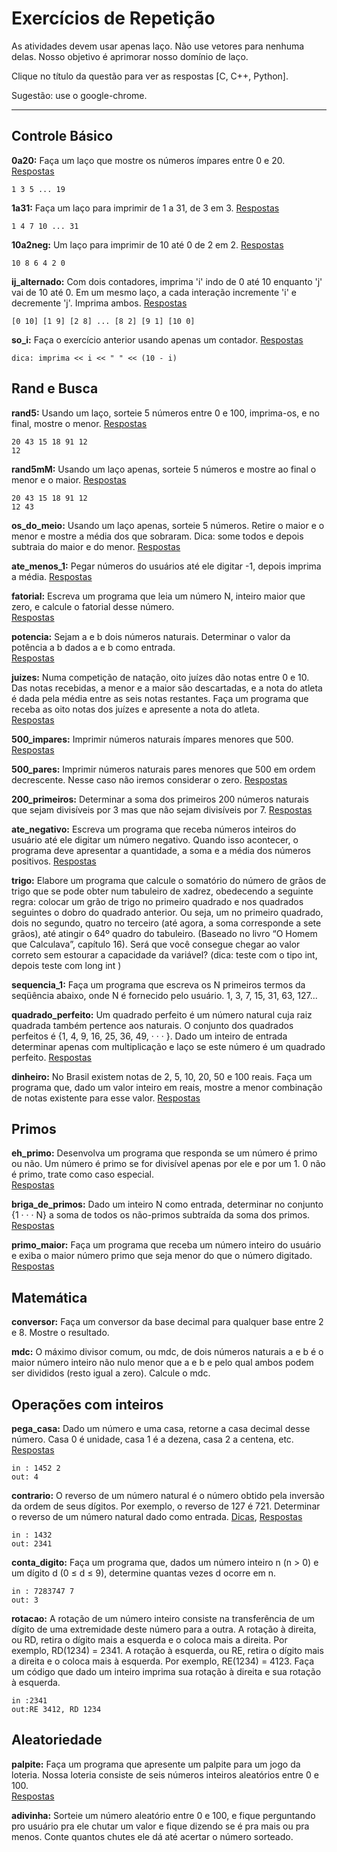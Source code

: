# Exercícios de Repetição

As atividades devem usar apenas laço. Não use vetores para nenhuma delas. Nosso objetivo é aprimorar nosso domínio de laço.

Clique no título da questão para ver as respostas [C, C++, Python].

Sugestão: use o google-chrome.

---

## Controle Básico
**0a20:** Faça um laço que mostre os números ímpares entre 0 e 20.
[Respostas](02_lacos/0a20.md)

    1 3 5 ... 19

**1a31:**
Faça um laço para imprimir de 1 a 31, de 3 em 3.
[Respostas](02_lacos/1a31.md)

    1 4 7 10 ... 31


**10a2neg:**
Um laço para imprimir de 10 até 0 de 2 em 2.
[Respostas](02_lacos/10a2neg.md)

    10 8 6 4 2 0


**ij_alternado:** Com dois contadores, imprima 'i' indo de 0 até 10 enquanto 'j' vai de 10 até 0. Em um mesmo laço, a cada interação incremente 'i' e decremente 'j'. Imprima ambos.
[Respostas](02_lacos/ij_alternado.md)

    [0 10] [1 9] [2 8] ... [8 2] [9 1] [10 0]


**so_i:** Faça o exercício anterior usando apenas um contador.
[Respostas](02_lacos/so_i.md)  

    dica: imprima << i << " " << (10 - i)


## Rand e Busca
**rand5:** Usando um laço, sorteie 5 números entre 0 e 100, imprima-os, e no final, mostre o menor.
[Respostas](02_lacos/rand5.md)  

    20 43 15 18 91 12
    12

**rand5mM:** Usando um laço apenas, sorteie 5 números e mostre ao final o menor e o maior.
[Respostas](02_lacos/rand5mM.md)  

    20 43 15 18 91 12
    12 43

**os_do_meio:** Usando um laço apenas, sorteie 5 números. Retire o maior e o menor e mostre a média dos que sobraram. Dica: some todos e depois subtraia do maior e do menor.
[Respostas](02_lacos/os_do_meio.md)  

**ate_menos_1:** Pegar números do usuários até ele digitar -1, depois imprima a média.
[Respostas](02_lacos/ate_menos_1.md)


**fatorial:** Escreva um programa que leia um número N, inteiro maior que zero, e calcule o fatorial desse número.  
[Respostas](02_lacos/fatorial.md)

**potencia:** Sejam a e b dois números naturais. Determinar o valor da potência a b dados a e b como entrada.  
[Respostas](02_lacos/potencia.md)

**juizes:** Numa competição de natação, oito juízes dão notas entre 0 e 10. Das notas recebidas, a menor e a maior são descartadas, e a nota do atleta é dada pela média entre as seis notas restantes. Faça um programa que receba as oito notas dos juízes e apresente a nota do atleta.  
[Respostas](02_lacos/juizes.md)

**500_impares:** Imprimir números naturais ímpares menores que 500.
[Respostas](02_lacos/500_impares.md)

**500_pares:** Imprimir números naturais pares menores que 500 em ordem decrescente. Nesse caso não iremos considerar o zero.
[Respostas](02_lacos/500_pares.md)

**200_primeiros:** Determinar a soma dos primeiros 200 números naturais que sejam divisíveis por 3 mas que não sejam divisíveis por 7.
[Respostas](02_lacos/200_primeiros.md)


**ate_negativo:** Escreva um programa que receba números inteiros do usuário até ele digitar um número negativo. Quando isso acontecer, o programa deve apresentar a quantidade, a soma e a média dos números positivos.
[Respostas](02_lacos/ate_negativo.md)

**trigo:** Elabore um programa que calcule o somatório do número de grãos de trigo que se pode obter num tabuleiro de xadrez, obedecendo a seguinte regra: colocar um grão de trigo no primeiro quadrado e nos quadrados seguintes o dobro do quadrado anterior. Ou seja, um no primeiro quadrado, dois no segundo, quatro no terceiro (até agora, a soma corresponde a sete grãos), até atingir o 64º quadro do tabuleiro. (Baseado no livro “O Homem que Calculava”, capítulo 16). Será que você consegue chegar ao valor correto sem estourar a capacidade da variável? (dica: teste com o tipo int, depois teste com long int )

**sequencia_1:** Faça um programa que escreva os N primeiros termos da seqüência abaixo, onde N é fornecido pelo usuário.
1, 3, 7, 15, 31, 63, 127...

**quadrado_perfeito:** Um quadrado perfeito é um número natural cuja raiz quadrada também pertence aos naturais. O conjunto dos quadrados perfeitos é {1, 4, 9, 16, 25, 36, 49, · · · }. Dado um inteiro de entrada determinar apenas com multiplicação e laço se este número é um quadrado perfeito.
[Respostas](02_lacos/quadrado_perfeito.md)



**dinheiro:** No Brasil existem notas de 2, 5, 10, 20, 50 e 100 reais. Faça um programa que, dado um valor inteiro em reais, mostre a menor combinação de notas existente para esse valor.
[Respostas](02_lacos/eh_primo.md)

## Primos

**eh_primo:** Desenvolva um programa que responda se um número é primo ou não. Um número é primo se for divisível apenas por ele e por um 1. 0 não é primo, trate como caso especial.  
[Respostas](02_lacos/eh_primo.md)

**briga_de_primos:** Dado um inteiro N como entrada, determinar no conjunto {1 · · · N} a soma de todos os não-primos subtraída da soma dos primos.
[Respostas](02_lacos/briga_de_primos.md)

**primo_maior:** Faça um programa que receba um número inteiro do usuário e exiba o maior número primo que seja menor do que o número digitado.
[Respostas](02_lacos/primo_maior.md)


## Matemática

**conversor:** Faça um conversor da base decimal para qualquer base entre 2 e 8. Mostre o resultado.

**mdc:** O máximo divisor comum, ou mdc, de dois números naturais a e b é o maior número inteiro não nulo menor que a e b e pelo qual ambos podem ser divididos (resto igual a zero). Calcule o mdc.

## Operações com inteiros

**pega_casa:** Dado um número e uma casa, retorne a casa decimal desse número. Casa 0 é unidade,
casa 1 é a dezena, casa 2 a centena, etc.
[Respostas](02_lacos/pega_casa.md)

    in : 1452 2
    out: 4

**contrario:** O reverso de um número natural é o número obtido pela inversão da ordem de seus dígitos. Por exemplo, o reverso de 127 é 721. Determinar o reverso de um número natural dado como entrada.
[Dicas](02_lacos/contrario_dica.md),
[Respostas](02_lacos/contrario.md)

    in : 1432
    out: 2341

**conta_digito:** Faça um programa que, dados um número inteiro n (n > 0) e um dígito d (0 ≤ d ≤ 9), determine quantas vezes d ocorre em n.

    in : 7283747 7
    out: 3

**rotacao:** A rotação de um número inteiro consiste na transferência de um dígito de uma extremidade deste número para a outra. A rotação à direita, ou RD, retira o dígito mais a esquerda e o coloca mais a direita. Por exemplo, RD(1234) = 2341. A rotação à esquerda, ou RE, retira o dígito mais a direita e o coloca mais à esquerda. Por exemplo, RE(1234) = 4123. Faça um código que dado um inteiro imprima sua rotação à direita
e sua rotação à esquerda.

    in :2341
    out:RE 3412, RD 1234

## Aleatoriedade

**palpite:** Faça um programa que apresente um palpite para um jogo da loteria. Nossa loteria consiste de seis números inteiros aleatórios entre 0 e 100.  
[Respostas](02_lacos/palpite.md)  

**adivinha:** Sorteie um número aleatório entre 0 e 100, e fique perguntando pro usuário pra ele chutar um valor e fique dizendo se é pra mais ou pra menos. Conte quantos chutes ele dá até acertar o número sorteado.
